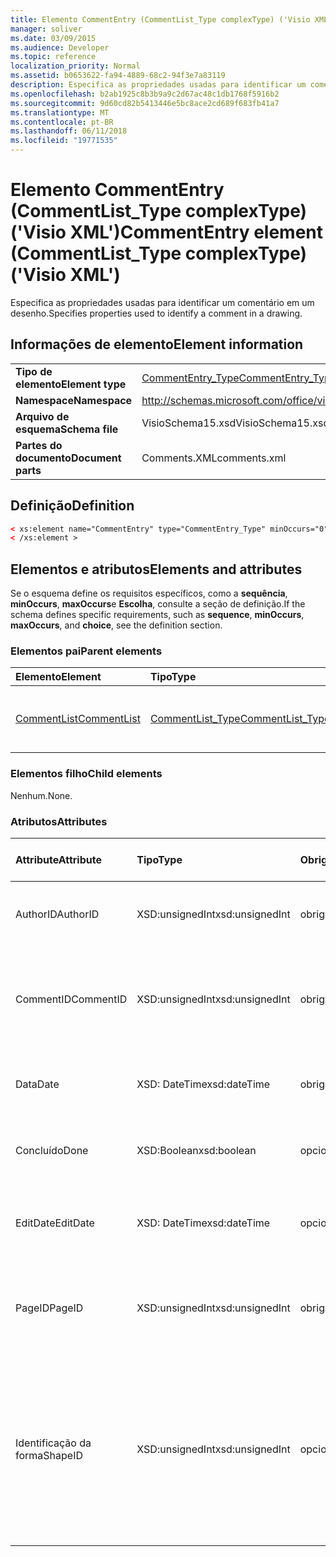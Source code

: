 ```yaml
---
title: Elemento CommentEntry (CommentList_Type complexType) ('Visio XML')
manager: soliver
ms.date: 03/09/2015
ms.audience: Developer
ms.topic: reference
localization_priority: Normal
ms.assetid: b0653622-fa94-4889-68c2-94f3e7a83119
description: Especifica as propriedades usadas para identificar um comentário em um desenho.
ms.openlocfilehash: b2ab1925c8b3b9a9c2d67ac48c1db1768f5916b2
ms.sourcegitcommit: 9d60cd82b5413446e5bc8ace2cd689f683fb41a7
ms.translationtype: MT
ms.contentlocale: pt-BR
ms.lasthandoff: 06/11/2018
ms.locfileid: "19771535"
---
```

# <a name="commententry-element-commentlisttype-complextype-visio-xml"></a><span data-ttu-id="c01db-103">Elemento CommentEntry (CommentList_Type complexType) ('Visio XML')</span><span class="sxs-lookup"><span data-stu-id="c01db-103">CommentEntry element (CommentList_Type complexType) ('Visio XML')</span></span>

<span data-ttu-id="c01db-104">Especifica as propriedades usadas para identificar um comentário em um desenho.</span><span class="sxs-lookup"><span data-stu-id="c01db-104">Specifies properties used to identify a comment in a drawing.</span></span>
  
## <a name="element-information"></a><span data-ttu-id="c01db-105">Informações de elemento</span><span class="sxs-lookup"><span data-stu-id="c01db-105">Element information</span></span>

|||
|:-----|:-----|
|<span data-ttu-id="c01db-106">**Tipo de elemento**</span><span class="sxs-lookup"><span data-stu-id="c01db-106">**Element type**</span></span> <br/> |[<span data-ttu-id="c01db-107">CommentEntry_Type</span><span class="sxs-lookup"><span data-stu-id="c01db-107">CommentEntry_Type</span></span>](commententry_type-complextypevisio-xml.md) <br/> |
|<span data-ttu-id="c01db-108">**Namespace**</span><span class="sxs-lookup"><span data-stu-id="c01db-108">**Namespace**</span></span> <br/> |http://schemas.microsoft.com/office/visio/2012/main  <br/> |
|<span data-ttu-id="c01db-109">**Arquivo de esquema**</span><span class="sxs-lookup"><span data-stu-id="c01db-109">**Schema file**</span></span> <br/> |<span data-ttu-id="c01db-110">VisioSchema15.xsd</span><span class="sxs-lookup"><span data-stu-id="c01db-110">VisioSchema15.xsd</span></span>  <br/> |
|<span data-ttu-id="c01db-111">**Partes do documento**</span><span class="sxs-lookup"><span data-stu-id="c01db-111">**Document parts**</span></span> <br/> |<span data-ttu-id="c01db-112">Comments.XML</span><span class="sxs-lookup"><span data-stu-id="c01db-112">comments.xml</span></span>  <br/> |
   
## <a name="definition"></a><span data-ttu-id="c01db-113">Definição</span><span class="sxs-lookup"><span data-stu-id="c01db-113">Definition</span></span>

```XML
< xs:element name="CommentEntry" type="CommentEntry_Type" minOccurs="0" maxOccurs="unbounded" >
< /xs:element >
```

## <a name="elements-and-attributes"></a><span data-ttu-id="c01db-114">Elementos e atributos</span><span class="sxs-lookup"><span data-stu-id="c01db-114">Elements and attributes</span></span>

<span data-ttu-id="c01db-115">Se o esquema define os requisitos específicos, como a **sequência**, **minOccurs**, **maxOccurs**e **Escolha**, consulte a seção de definição.</span><span class="sxs-lookup"><span data-stu-id="c01db-115">If the schema defines specific requirements, such as **sequence**, **minOccurs**, **maxOccurs**, and **choice**, see the definition section.</span></span> 
  
### <a name="parent-elements"></a><span data-ttu-id="c01db-116">Elementos pai</span><span class="sxs-lookup"><span data-stu-id="c01db-116">Parent elements</span></span>

|<span data-ttu-id="c01db-117">**Elemento**</span><span class="sxs-lookup"><span data-stu-id="c01db-117">**Element**</span></span>|<span data-ttu-id="c01db-118">**Tipo**</span><span class="sxs-lookup"><span data-stu-id="c01db-118">**Type**</span></span>|<span data-ttu-id="c01db-119">**Descrição**</span><span class="sxs-lookup"><span data-stu-id="c01db-119">**Description**</span></span>|
|:-----|:-----|:-----|
|[<span data-ttu-id="c01db-120">CommentList</span><span class="sxs-lookup"><span data-stu-id="c01db-120">CommentList</span></span>](commentlist-element-comments_type-complextypevisio-xml.md) <br/> |[<span data-ttu-id="c01db-121">CommentList_Type</span><span class="sxs-lookup"><span data-stu-id="c01db-121">CommentList_Type</span></span>](commentlist_type-complextypevisio-xml.md) <br/> |<span data-ttu-id="c01db-122">Especifica os comentários em um desenho.</span><span class="sxs-lookup"><span data-stu-id="c01db-122">Specifies the comments in a drawing.</span></span>  <br/> |
   
### <a name="child-elements"></a><span data-ttu-id="c01db-123">Elementos filho</span><span class="sxs-lookup"><span data-stu-id="c01db-123">Child elements</span></span>

<span data-ttu-id="c01db-124">Nenhum.</span><span class="sxs-lookup"><span data-stu-id="c01db-124">None.</span></span>
  
### <a name="attributes"></a><span data-ttu-id="c01db-125">Atributos</span><span class="sxs-lookup"><span data-stu-id="c01db-125">Attributes</span></span>

|<span data-ttu-id="c01db-126">**Attribute**</span><span class="sxs-lookup"><span data-stu-id="c01db-126">**Attribute**</span></span>|<span data-ttu-id="c01db-127">**Tipo**</span><span class="sxs-lookup"><span data-stu-id="c01db-127">**Type**</span></span>|<span data-ttu-id="c01db-128">**Obrigatório**</span><span class="sxs-lookup"><span data-stu-id="c01db-128">**Required**</span></span>|<span data-ttu-id="c01db-129">**Descrição**</span><span class="sxs-lookup"><span data-stu-id="c01db-129">**Description**</span></span>|<span data-ttu-id="c01db-130">**Valores possíveis**</span><span class="sxs-lookup"><span data-stu-id="c01db-130">**Possible values**</span></span>|
|:-----|:-----|:-----|:-----|:-----|
|<span data-ttu-id="c01db-131">AuthorID</span><span class="sxs-lookup"><span data-stu-id="c01db-131">AuthorID</span></span>  <br/> |<span data-ttu-id="c01db-132">XSD:unsignedInt</span><span class="sxs-lookup"><span data-stu-id="c01db-132">xsd:unsignedInt</span></span>  <br/> |<span data-ttu-id="c01db-133">obrigatório</span><span class="sxs-lookup"><span data-stu-id="c01db-133">required</span></span>  <br/> |<span data-ttu-id="c01db-134">Um valor baseado em um que identifica o autor.</span><span class="sxs-lookup"><span data-stu-id="c01db-134">A one-based value that identifies the author.</span></span>  <br/> |<span data-ttu-id="c01db-135">Valores do tipo xsd:unsignedInt.</span><span class="sxs-lookup"><span data-stu-id="c01db-135">Values of the xsd:unsignedInt type.</span></span>  <br/> |
|<span data-ttu-id="c01db-136">CommentID</span><span class="sxs-lookup"><span data-stu-id="c01db-136">CommentID</span></span>  <br/> |<span data-ttu-id="c01db-137">XSD:unsignedInt</span><span class="sxs-lookup"><span data-stu-id="c01db-137">xsd:unsignedInt</span></span>  <br/> |<span data-ttu-id="c01db-138">obrigatório</span><span class="sxs-lookup"><span data-stu-id="c01db-138">required</span></span>  <br/> |<span data-ttu-id="c01db-139">Um valor exclusivo que identifica o comentário em uma página de desenho.</span><span class="sxs-lookup"><span data-stu-id="c01db-139">A unique value that identifies the comment in a drawing page.</span></span>  <br/> |<span data-ttu-id="c01db-140">Valores do tipo xsd:unsignedInt.</span><span class="sxs-lookup"><span data-stu-id="c01db-140">Values of the xsd:unsignedInt type.</span></span>  <br/> |
|<span data-ttu-id="c01db-141">Data</span><span class="sxs-lookup"><span data-stu-id="c01db-141">Date</span></span>  <br/> |<span data-ttu-id="c01db-142">XSD: DateTime</span><span class="sxs-lookup"><span data-stu-id="c01db-142">xsd:dateTime</span></span>  <br/> |<span data-ttu-id="c01db-143">obrigatório</span><span class="sxs-lookup"><span data-stu-id="c01db-143">required</span></span>  <br/> |<span data-ttu-id="c01db-144">Especifica que um comentário foi criado.</span><span class="sxs-lookup"><span data-stu-id="c01db-144">Specifies when a comment was created.</span></span>  <br/> |<span data-ttu-id="c01db-145">Valores do tipo xsd: DateTime.</span><span class="sxs-lookup"><span data-stu-id="c01db-145">Values of the xsd:dateTime type.</span></span>  <br/> |
|<span data-ttu-id="c01db-146">Concluído</span><span class="sxs-lookup"><span data-stu-id="c01db-146">Done</span></span>  <br/> |<span data-ttu-id="c01db-147">XSD:Boolean</span><span class="sxs-lookup"><span data-stu-id="c01db-147">xsd:boolean</span></span>  <br/> |<span data-ttu-id="c01db-148">opcional</span><span class="sxs-lookup"><span data-stu-id="c01db-148">optional</span></span>  <br/> |<span data-ttu-id="c01db-149">Especifica o estado atual do comentário.</span><span class="sxs-lookup"><span data-stu-id="c01db-149">Specifies the current state of the comment.</span></span>  <br/> |<span data-ttu-id="c01db-150">Valores do tipo xsd:boolean.</span><span class="sxs-lookup"><span data-stu-id="c01db-150">Values of the xsd:boolean type.</span></span>  <br/> |
|<span data-ttu-id="c01db-151">EditDate</span><span class="sxs-lookup"><span data-stu-id="c01db-151">EditDate</span></span>  <br/> |<span data-ttu-id="c01db-152">XSD: DateTime</span><span class="sxs-lookup"><span data-stu-id="c01db-152">xsd:dateTime</span></span>  <br/> |<span data-ttu-id="c01db-153">opcional</span><span class="sxs-lookup"><span data-stu-id="c01db-153">optional</span></span>  <br/> |<span data-ttu-id="c01db-154">Especifica quando um comentário foi alterada pela última vez.</span><span class="sxs-lookup"><span data-stu-id="c01db-154">Specifies when a comment was last changed.</span></span>  <br/> |<span data-ttu-id="c01db-155">Valores do tipo xsd: DateTime.</span><span class="sxs-lookup"><span data-stu-id="c01db-155">Values of the xsd:dateTime type.</span></span>  <br/> |
|<span data-ttu-id="c01db-156">PageID</span><span class="sxs-lookup"><span data-stu-id="c01db-156">PageID</span></span>  <br/> |<span data-ttu-id="c01db-157">XSD:unsignedInt</span><span class="sxs-lookup"><span data-stu-id="c01db-157">xsd:unsignedInt</span></span>  <br/> |<span data-ttu-id="c01db-158">obrigatório</span><span class="sxs-lookup"><span data-stu-id="c01db-158">required</span></span>  <br/> |<span data-ttu-id="c01db-159">Um valor que identifica a página de desenho o comentário é no.</span><span class="sxs-lookup"><span data-stu-id="c01db-159">A value that identifies the drawing page the comment is on.</span></span>  <br/> |<span data-ttu-id="c01db-160">Valores do tipo xsd:unsignedInt.</span><span class="sxs-lookup"><span data-stu-id="c01db-160">Values of the xsd:unsignedInt type.</span></span>  <br/> |
|<span data-ttu-id="c01db-161">Identificação da forma</span><span class="sxs-lookup"><span data-stu-id="c01db-161">ShapeID</span></span>  <br/> |<span data-ttu-id="c01db-162">XSD:unsignedInt</span><span class="sxs-lookup"><span data-stu-id="c01db-162">xsd:unsignedInt</span></span>  <br/> |<span data-ttu-id="c01db-163">opcional</span><span class="sxs-lookup"><span data-stu-id="c01db-163">optional</span></span>  <br/> |<span data-ttu-id="c01db-164">Um valor que identifica de forma que o comentário é no.</span><span class="sxs-lookup"><span data-stu-id="c01db-164">A value that identifies the shape the comment is on.</span></span> <span data-ttu-id="c01db-165">Se nenhuma identificação da forma for especificada, o comentário refere-se à página de desenho.</span><span class="sxs-lookup"><span data-stu-id="c01db-165">If no ShapeID is specified, the comment refers to the drawing page.</span></span>  <br/> |<span data-ttu-id="c01db-166">Valores do tipo xsd:unsignedInt.</span><span class="sxs-lookup"><span data-stu-id="c01db-166">Values of the xsd:unsignedInt type.</span></span>  <br/> |
   


